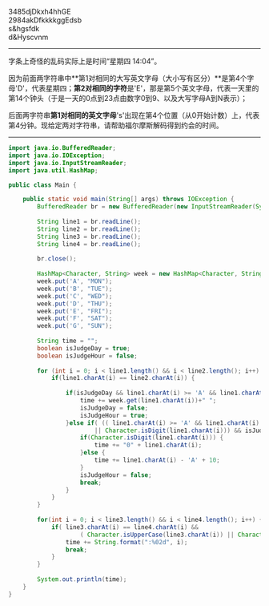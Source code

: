 3485djDkxh4hhGE  
2984akDfkkkkggEdsb  
s&hgsfdk  
d&Hyscvnm  

---
字条上奇怪的乱码实际上是时间“星期四 14:04”。  

因为前面两字符串中**第1对相同的大写英文字母（大小写有区分）**是第4个字母'D'，代表星期四；**第2对相同的字符**是'E'，那是第5个英文字母，代表一天里的第14个钟头（于是一天的0点到23点由数字0到9、以及大写字母A到N表示）；  

后面两字符串**第1对相同的英文字母**'s'出现在第4个位置（从0开始计数）上，代表第4分钟。现给定两对字符串，请帮助福尔摩斯解码得到约会的时间。


---
```java
import java.io.BufferedReader;
import java.io.IOException;
import java.io.InputStreamReader;
import java.util.HashMap;

public class Main {	

	public static void main(String[] args) throws IOException {
		BufferedReader br = new BufferedReader(new InputStreamReader(System.in));
		
		String line1 = br.readLine();
		String line2 = br.readLine();
		String line3 = br.readLine();
		String line4 = br.readLine();
		
		br.close();
		
		HashMap<Character, String> week = new HashMap<Character, String>();
		week.put('A', "MON");
		week.put('B', "TUE");
		week.put('C', "WED");
		week.put('D', "THU");
		week.put('E', "FRI");
		week.put('F', "SAT");
		week.put('G', "SUN");
		
		String time = "";
		boolean isJudgeDay = true;
		boolean isJudgeHour = false;
		
		for (int i = 0; i < line1.length() && i < line2.length(); i++) {
			if(line1.charAt(i) == line2.charAt(i)) {
				
				if(isJudgeDay && line1.charAt(i) >= 'A' && line1.charAt(i) <= 'G') {
					time += week.get(line1.charAt(i))+" ";
					isJudgeDay = false;
					isJudgeHour = true;
				}else if( (( line1.charAt(i) >= 'A' && line1.charAt(i) <= 'N' ) 
						|| Character.isDigit(line1.charAt(i))) && isJudgeHour) {
					if(Character.isDigit(line1.charAt(i))) {
						time += "0" + line1.charAt(i);
					}else {
						time += line1.charAt(i) - 'A' + 10;
					}
					isJudgeHour = false;
					break;
				}	
			}
		}
		
		for(int i = 0; i < line3.length() && i < line4.length(); i++) {
			if( line3.charAt(i) == line4.charAt(i) && 
					( Character.isUpperCase(line3.charAt(i)) || Character.isLowerCase(line3.charAt(i)) ) ) {
				time += String.format(":%02d", i);
				break;
			}
		}
		
		System.out.println(time);
	}
}
```
